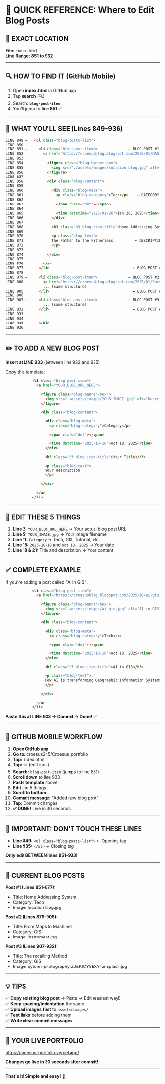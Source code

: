 # 🎯 QUICK REFERENCE: Where to Edit Blog Posts

## 📍 EXACT LOCATION

**File:** `index.html`  
**Line Range:** **851 to 932**

---

## 🔍 HOW TO FIND IT (GitHub Mobile)

1. Open **index.html** in GitHub app
2. Tap **search** (🔍)
3. Search: **`blog-post-item`**
4. You'll jump to **line 851** ✅

---

## 📝 WHAT YOU'LL SEE (Lines 849-936)

```html
LINE 849 →   <ul class="blog-posts-list">
LINE 850
LINE 851 →     <li class="blog-post-item">              ← BLOG POST #1 STARTS
LINE 852         <a href="https://croesusblog.blogspot.com/2025/01/HAS.html">
LINE 853
LINE 854           <figure class="blog-banner-box">
LINE 855             <img src="./assets/images/location blog.jpg" alt="location blog" loading="lazy">
LINE 856           </figure>
LINE 857
LINE 858           <div class="blog-content">
LINE 859
LINE 860             <div class="blog-meta">
LINE 861               <p class="blog-category">Tech</p>    ← CATEGORY
LINE 862
LINE 863               <span class="dot"></span>
LINE 864
LINE 865               <time datetime="2025-01-26">jan 26, 2025</time>  ← DATE
LINE 866             </div>
LINE 867
LINE 868             <h3 class="h3 blog-item-title">Home Addressing System</h3>  ← TITLE
LINE 869
LINE 870             <p class="blog-text">
LINE 871             The Father to the Fatherless          ← DESCRIPTION
LINE 872             </p>
LINE 873
LINE 874           </div>
LINE 875
LINE 876         </a>
LINE 877       </li>                                      ← BLOG POST #1 ENDS
LINE 878
LINE 879 →     <li class="blog-post-item">              ← BLOG POST #2 STARTS
LINE 880         <a href="https://croesusblog.blogspot.com/2025/01/Surveying.html">
                 ... (same structure)
LINE 905       </li>                                      ← BLOG POST #2 ENDS
LINE 906
LINE 907 →     <li class="blog-post-item">              ← BLOG POST #3 STARTS
                 ... (same structure)
LINE 932       </li>                                      ← BLOG POST #3 ENDS
LINE 933
LINE 934
LINE 935       </ul>
LINE 936
```

---

## ✏️ TO ADD A NEW BLOG POST

**Insert at LINE 933** (between line 932 and 935)

Copy this template:

```html
            <li class="blog-post-item">
              <a href="YOUR_BLOG_URL_HERE">

                <figure class="blog-banner-box">
                  <img src="./assets/images/YOUR_IMAGE.jpg" alt="Description" loading="lazy">
                </figure>

                <div class="blog-content">

                  <div class="blog-meta">
                    <p class="blog-category">Category</p>

                    <span class="dot"></span>

                    <time datetime="2025-10-18">oct 18, 2025</time>
                  </div>

                  <h3 class="h3 blog-item-title">Your Title</h3>

                  <p class="blog-text">
                  Your description
                  </p>

                </div>

              </a>
            </li>
```

---

## 🎯 EDIT THESE 5 THINGS

1. **Line 2:** `YOUR_BLOG_URL_HERE` → Your actual blog post URL
2. **Line 5:** `YOUR_IMAGE.jpg` → Your image filename
3. **Line 11:** `Category` → Tech, GIS, Tutorial, etc.
4. **Line 15:** `2025-10-18` and `oct 18, 2025` → Your date
5. **Line 18 & 21:** Title and description → Your content

---

## ✅ COMPLETE EXAMPLE

If you're adding a post called "AI in GIS":

```html
            <li class="blog-post-item">
              <a href="https://croesusblog.blogspot.com/2025/10/ai-gis.html">

                <figure class="blog-banner-box">
                  <img src="./assets/images/ai-gis.jpg" alt="AI in GIS" loading="lazy">
                </figure>

                <div class="blog-content">

                  <div class="blog-meta">
                    <p class="blog-category">Tech</p>

                    <span class="dot"></span>

                    <time datetime="2025-10-18">oct 18, 2025</time>
                  </div>

                  <h3 class="h3 blog-item-title">AI in GIS</h3>

                  <p class="blog-text">
                  How AI is transforming Geographic Information Systems
                  </p>

                </div>

              </a>
            </li>
```

**Paste this at LINE 933 → Commit → Done!** ✅

---

## 📱 GITHUB MOBILE WORKFLOW

1. **Open GitHub app**
2. **Go to:** croesus245/Croesus_portfolio
3. **Tap:** index.html
4. **Tap:** ✏️ (edit icon)
5. **Search:** `blog-post-item` (jumps to line 851)
6. **Scroll down** to line 933
7. **Paste template** above
8. **Edit** the 5 things
9. **Scroll to bottom**
10. **Commit message:** "Added new blog post"
11. **Tap:** Commit changes
12. **✅ DONE!** Live in 30 seconds

---

## 🚨 IMPORTANT: DON'T TOUCH THESE LINES

- **Line 849:** `<ul class="blog-posts-list">` ← Opening tag
- **Line 935:** `</ul>` ← Closing tag

**Only edit BETWEEN lines 851-933!**

---

## 🎨 CURRENT BLOG POSTS

**Post #1 (Lines 851-877):**
- Title: Home Addressing System
- Category: Tech
- Image: location blog.jpg

**Post #2 (Lines 879-905):**
- Title: From Maps to Machines
- Category: GIS
- Image: instrument.jpg

**Post #3 (Lines 907-932):**
- Title: The recalling Method
- Category: GIS
- Image: cytonn-photography-ZJEKICY5EXY-unsplash.jpg

---

## 💡 TIPS

✅ **Copy existing blog post** → Paste → Edit (easiest way!)  
✅ **Keep spacing/indentation** the same  
✅ **Upload images first** to `assets/images/`  
✅ **Test links** before adding them  
✅ **Write clear commit messages**

---

## 🔗 YOUR LIVE PORTFOLIO

https://croesus-portfolio.vercel.app/

**Changes go live in 30 seconds after commit!**

---

**That's it! Simple and easy!** 🎉
